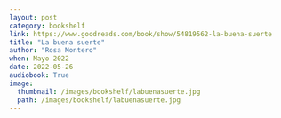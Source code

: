 ```yaml
---
layout: post
category: bookshelf
link: https://www.goodreads.com/book/show/54819562-la-buena-suerte
title: "La buena suerte"
author: "Rosa Montero"
when: Mayo 2022
date: 2022-05-26
audiobook: True
image:
  thumbnail: /images/bookshelf/labuenasuerte.jpg
  path: /images/bookshelf/labuenasuerte.jpg
---
```

